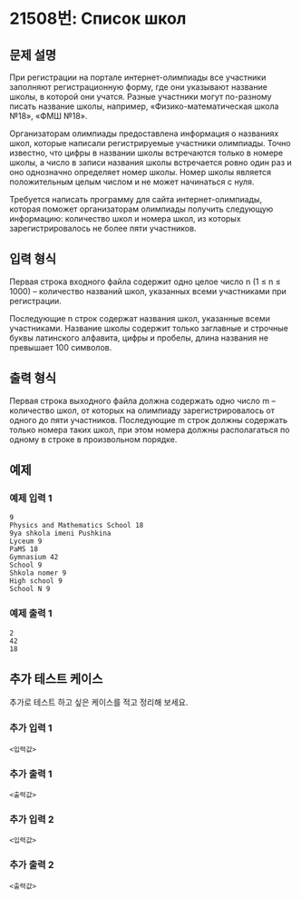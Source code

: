 # 21508번: Список школ

## 문제 설명


<p>При регистрации на портале интернет-олимпиады все участники заполняют регистрационную форму, где они указывают название школы, в которой они учатся. Разные участники могут по-разному писать название школы, например, «Физико-математическая школа №18», «ФМШ №18».</p>

<p>Организаторам олимпиады предоставлена информация о названиях школ, которые написали регистрируемые участники олимпиады. Точно известно, что цифры в названии школы встречаются только в номере школы, а число в записи названия школы встречается ровно один раз и оно однозначно определяет номер школы. Номер школы является положительным целым числом и не может начинаться с нуля.</p>

<p>Требуется написать программу для сайта интернет-олимпиады, которая поможет организаторам олимпиады получить следующую информацию: количество школ и номера школ, из которых зарегистрировалось не более пяти участников.&nbsp;</p>



## 입력 형식


<p>Первая строка входного файла содержит одно целое число n (1 ≤ n ≤ 1000) – количество названий школ, указанных всеми участниками при регистрации.</p>

<p>Последующие n строк содержат названия школ, указанные всеми участниками. Название школы содержит только заглавные и строчные буквы латинского алфавита, цифры и пробелы, длина названия не превышает 100 символов.&nbsp;</p>



## 출력 형식


<p>Первая строка выходного файла должна содержать одно число m – количество школ, от которых на олимпиаду зарегистрировалось от одного до пяти участников. Последующие m строк должны содержать только номера таких школ, при этом номера должны располагаться по одному в строке в произвольном порядке.&nbsp;</p>



## 예제

### 예제 입력 1

```
9
Physics and Mathematics School 18
9ya shkola imeni Pushkina
Lyceum 9
PaMS 18
Gymnasium 42
School 9
Shkola nomer 9
High school 9
School N 9

```

### 예제 출력 1

```
2
42
18

```
          




## 추가 테스트 케이스

추가로 테스트 하고 싶은 케이스를 적고 정리해 보세요.

### 추가 입력 1

```
<입력값>
```

### 추가 출력 1

```
<출력값>
```

### 추가 입력 2

```
<입력값>
```

### 추가 출력 2

```
<출력값>
```
  